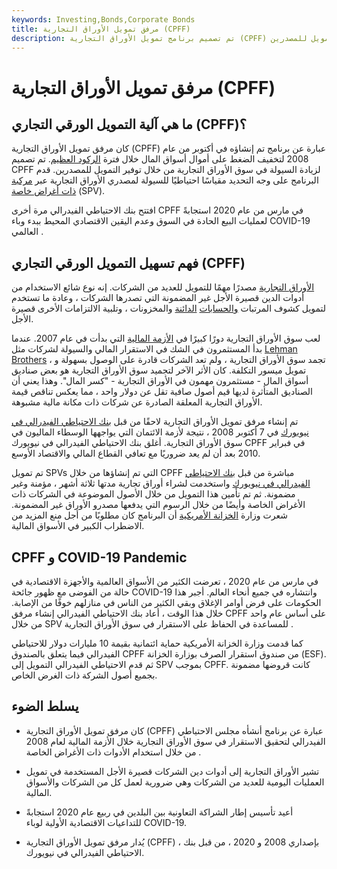 ```yaml
---
keywords: Investing,Bonds,Corporate Bonds
title: مرفق تمويل الأوراق التجارية (CPFF)
description: تم تصميم برنامج تمويل الأوراق التجارية (CPFF) لزيادة سيولة سوق الأوراق التجارية من خلال توفير التمويل للمصدرين.
---
```


# مرفق تمويل الأوراق التجارية (CPFF)
## ما هي آلية التمويل الورقي التجاري (CPFF)؟

كان مرفق تمويل الأوراق التجارية (CPFF) عبارة عن برنامج تم إنشاؤه في أكتوبر من عام 2008 لتخفيف الضغط على أموال أسواق المال خلال فترة [الركود العظيم](/great-recession). تم تصميم CPFF لزيادة السيولة في سوق الأوراق التجارية من خلال توفير التمويل للمصدرين. قدم البرنامج على وجه التحديد مقياسًا احتياطيًا للسيولة لمصدري الأوراق التجارية عبر [مركبة ذات أغراض خاصة](/spv) (SPV).

افتتح بنك الاحتياطي الفيدرالي مرة أخرى CPFF في مارس من عام 2020 استجابةً لعمليات البيع الحادة في السوق وعدم اليقين الاقتصادي المحيط ببدء وباء COVID-19 العالمي .

## فهم تسهيل التمويل الورقي التجاري (CPFF)

[الأوراق التجارية](/commercialpaper) مصدرًا مهمًا للتمويل للعديد من الشركات. إنه نوع شائع الاستخدام من أدوات الدين قصيرة الأجل غير المضمونة التي تصدرها الشركات ، وعادة ما تستخدم لتمويل كشوف المرتبات [والحسابات](/accountspayable) [الدائنة](/accountspayable) والمخزونات ، وتلبية الالتزامات الأخرى قصيرة الأجل.

لعب سوق الأوراق التجارية دورًا كبيرًا في [الأزمة المالية](/financial-crisis) التي بدأت في عام 2007. عندما بدأ المستثمرون في الشك في الاستقرار المالي والسيولة لشركات مثل [Lehman Brothers](/lehman-brothers) ، تجمد سوق الأوراق التجارية ، ولم تعد الشركات قادرة على الوصول بسهولة و تمويل ميسور التكلفة. كان الأثر الآخر لتجميد سوق الأوراق التجارية هو بعض صناديق أسواق المال - مستثمرون مهمون في الأوراق التجارية - "كسر المال". وهذا يعني أن الصناديق المتأثرة لديها قيم أصول صافية تقل عن دولار واحد ، مما يعكس تناقص قيمة الأوراق التجارية المعلقة الصادرة عن شركات ذات مكانة مالية مشبوهة.

تم إنشاء مرفق تمويل الأوراق التجارية لاحقًا من قبل [بنك الاحتياطي الفيدرالي في نيويورك](/federal-reserve-bank-of-new-york) في 7 أكتوبر 2008 ، نتيجة لأزمة الائتمان التي يواجهها الوسطاء الماليون في سوق الأوراق التجارية. أغلق بنك الاحتياطي الفيدرالي في نيويورك CPFF في فبراير 2010 بعد أن لم يعد ضروريًا مع تعافي القطاع المالي والاقتصاد الأوسع.

تم تمويل SPVs التي تم إنشاؤها من خلال CPFF مباشرة من قبل [بنك الاحتياطي الفيدرالي في نيويورك](/federal-reserve-bank-of-new-york) واستخدمت لشراء أوراق تجارية مدتها ثلاثة أشهر ، مؤمنة وغير مضمونة. ثم تم تأمين هذا التمويل من خلال الأصول الموضوعة في الشركات ذات الأغراض الخاصة وأيضًا من خلال الرسوم التي يدفعها مصدرو الأوراق غير المضمونة. شعرت وزارة [الخزانة الأمريكية](/ustreasury) أن البرنامج كان مطلوبًا من أجل منع المزيد من الاضطراب الكبير في الأسواق المالية.

## CPFF و COVID-19 Pandemic

في مارس من عام 2020 ، تعرضت الكثير من الأسواق العالمية والأجهزة الاقتصادية في حالة من الفوضى مع ظهور جائحة COVID-19 وانتشاره في جميع أنحاء العالم. أجبر هذا الحكومات على فرض أوامر الإغلاق وبقي الكثير من الناس في منازلهم خوفًا من الإصابة. خلال هذا الوقت ، أعاد بنك الاحتياطي الفيدرالي إنشاء مرفق CPFF على أساس عام واحد من خلال SPV للمساعدة في الحفاظ على الاستقرار في سوق الأوراق التجارية .

كما قدمت وزارة الخزانة الأمريكية حماية ائتمانية بقيمة 10 مليارات دولار للاحتياطي الفيدرالي فيما يتعلق بالصندوق CPFF من صندوق استقرار الصرف بوزارة الخزانة (ESF). ثم قدم الاحتياطي الفيدرالي التمويل إلى SPV بموجب CPFF. كانت قروضها مضمونة بجميع أصول الشركة ذات الغرض الخاص.

## يسلط الضوء

- كان مرفق تمويل الأوراق التجارية (CPFF) عبارة عن برنامج أنشأه مجلس الاحتياطي الفيدرالي لتحقيق الاستقرار في سوق الأوراق التجارية خلال الأزمة المالية لعام 2008 من خلال استخدام الأدوات ذات الأغراض الخاصة .

- تشير الأوراق التجارية إلى أدوات دين الشركات قصيرة الأجل المستخدمة في تمويل العمليات اليومية للعديد من الشركات وهي ضرورية لعمل كل من الشركات والأسواق المالية.

- أعيد تأسيس إطار الشراكة التعاونية بين البلدين في ربيع عام 2020 استجابةً للتداعيات الاقتصادية الأولية لوباء COVID-19.

- يُدار مرفق تمويل الأوراق التجارية (CPFF) ، بإصداري 2008 و 2020 ، من قبل بنك الاحتياطي الفيدرالي في نيويورك.

